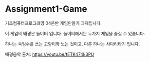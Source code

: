 # Assignment1-Game
기초컴퓨터프로그래밍 04분반 게임만들기 과제입니다.

이 게임의 배경은 놀이터 입니다. 놀이터에서는 두가지 게임을 즐길 수 있습니다.

하나는 속임수를 쓰는 고양이와 노는 것이고, 다른 하나는 사다리타기 입니다.

배경음악 출처: https://youtu.be/tETK474k3PU
